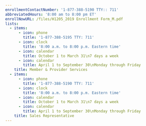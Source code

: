 ```yaml
---
enrollmentContactNumber: '1-877-388-5190 TTY:: 711'
abbreviatedHours: '8:00 am to 8:00 pm ET'
enrollNowURL: /files/H1205_2019 Enrollment Form_M.pdf
lists:
  - items:
      - icon: phone
        title: '1-877-388-5195 TTY: 711'
      - icon: clock
        title: '8:00 a.m. to 8:00 p.m. Eastern time'
      - icon: calendar
        title: October 1 to March 31\n7 days a week
      - icon: calendar
        title: April 1 to September 30\nMonday through Friday
    title: Member & Provider Services
  - items:
      - icon: phone
        title: '1-877-388-5190 TTY: 711'
      - icon: clock
        title: '8:00 a.m. to 8:00 p.m. Eastern time'
      - icon: calendar
        title: October 1 to March 31\n7 days a week
      - icon: calendar
        title: April 1 to September 30\nMonday through Friday
    title: Sales Representative
---
```



